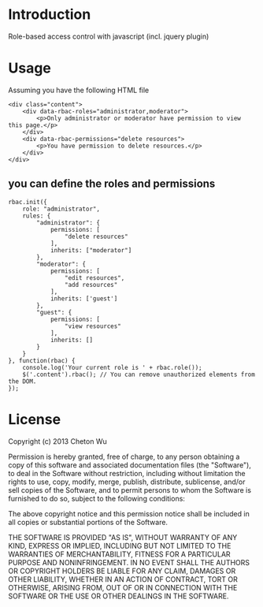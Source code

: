 # Introduction

Role-based access control with javascript (incl. jquery plugin)

# Usage

Assuming you have the following HTML file

    <div class="content">
        <div data-rbac-roles="administrator,moderator">
            <p>Only administrator or moderator have permission to view this page.</p>
        </div>
        <div data-rbac-permissions="delete resources">
            <p>You have permission to delete resources.</p>
        </div>
    </div>

## you can define the roles and permissions

    rbac.init({
        role: "administrator",
        rules: {
            "administrator": {
                permissions: [
                    "delete resources"
                ],
                inherits: ["moderator"]
            },
            "moderator": {
                permissions: [
                    "edit resources",
                    "add resources"
                ],
                inherits: ['guest']
            },
            "guest": {
                permissions: [
                    "view resources"
                ],
                inherits: []
            }
        }
    }, function(rbac) {
        console.log('Your current role is ' + rbac.role());
        $('.content').rbac(); // You can remove unauthorized elements from the DOM.
    });

# License

Copyright (c) 2013 Cheton Wu

Permission is hereby granted, free of charge, to any person obtaining a copy
of this software and associated documentation files (the "Software"), to deal
in the Software without restriction, including without limitation the rights
to use, copy, modify, merge, publish, distribute, sublicense, and/or sell
copies of the Software, and to permit persons to whom the Software is
furnished to do so, subject to the following conditions:

The above copyright notice and this permission notice shall be included in
all copies or substantial portions of the Software.

THE SOFTWARE IS PROVIDED "AS IS", WITHOUT WARRANTY OF ANY KIND, EXPRESS OR
IMPLIED, INCLUDING BUT NOT LIMITED TO THE WARRANTIES OF MERCHANTABILITY,
FITNESS FOR A PARTICULAR PURPOSE AND NONINFRINGEMENT. IN NO EVENT SHALL THE
AUTHORS OR COPYRIGHT HOLDERS BE LIABLE FOR ANY CLAIM, DAMAGES OR OTHER
LIABILITY, WHETHER IN AN ACTION OF CONTRACT, TORT OR OTHERWISE, ARISING FROM,
OUT OF OR IN CONNECTION WITH THE SOFTWARE OR THE USE OR OTHER DEALINGS IN
THE SOFTWARE.
